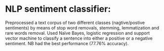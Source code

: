 # NLP sentiment classifier:

  Preprocessed a text corpus of two different classes (nagtive/postive  sentiments) by means of stop word removals, stemming, lemmatization and rare 
  words removal. Used Naïve Bayes, logistic regression and support vector machine to classify a sentence into either a positive or a negative sentiment.
  NB had the best performance (77.76% accuracy).
